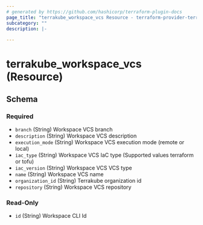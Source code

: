 ```yaml
---
# generated by https://github.com/hashicorp/terraform-plugin-docs
page_title: "terrakube_workspace_vcs Resource - terraform-provider-terrakube"
subcategory: ""
description: |-
  
---
```


# terrakube_workspace_vcs (Resource)





<!-- schema generated by tfplugindocs -->
## Schema

### Required

- `branch` (String) Workspace VCS branch
- `description` (String) Workspace VCS description
- `execution_mode` (String) Workspace VCS execution mode (remote or local)
- `iac_type` (String) Workspace VCS IaC type (Supported values terraform or tofu)
- `iac_version` (String) Workspace VCS VCS type
- `name` (String) Workspace VCS name
- `organization_id` (String) Terrakube organization id
- `repository` (String) Workspace VCS repository

### Read-Only

- `id` (String) Workspace CLI Id
